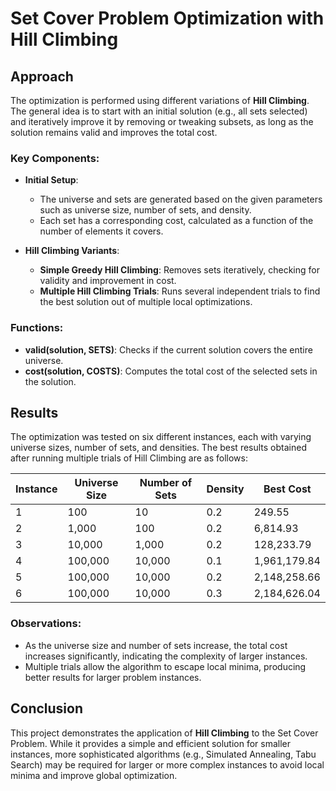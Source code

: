 # Set Cover Problem Optimization with Hill Climbing

## Approach
The optimization is performed using different variations of **Hill Climbing**. The general idea is to start with an initial solution (e.g., all sets selected) and iteratively improve it by removing or tweaking subsets, as long as the solution remains valid and improves the total cost.

### Key Components:
- **Initial Setup**: 
  - The universe and sets are generated based on the given parameters such as universe size, number of sets, and density.
  - Each set has a corresponding cost, calculated as a function of the number of elements it covers.
  
- **Hill Climbing Variants**:
  - **Simple Greedy Hill Climbing**: Removes sets iteratively, checking for validity and improvement in cost.
  - **Multiple Hill Climbing Trials**: Runs several independent trials to find the best solution out of multiple local optimizations.

### Functions:
- **valid(solution, SETS)**: Checks if the current solution covers the entire universe.
- **cost(solution, COSTS)**: Computes the total cost of the selected sets in the solution.

## Results
The optimization was tested on six different instances, each with varying universe sizes, number of sets, and densities. The best results obtained after running multiple trials of Hill Climbing are as follows:

| Instance | Universe Size | Number of Sets | Density | Best Cost          |
|----------|----------------|----------------|---------|--------------------|
| 1        | 100             | 10             | 0.2     | 249.55             |
| 2        | 1,000           | 100            | 0.2     | 6,814.93           |
| 3        | 10,000          | 1,000          | 0.2     | 128,233.79         |
| 4        | 100,000         | 10,000         | 0.1     | 1,961,179.84       |
| 5        | 100,000         | 10,000         | 0.2     | 2,148,258.66       |
| 6        | 100,000         | 10,000         | 0.3     | 2,184,626.04       |

### Observations:
- As the universe size and number of sets increase, the total cost increases significantly, indicating the complexity of larger instances.
- Multiple trials allow the algorithm to escape local minima, producing better results for larger problem instances.

## Conclusion
This project demonstrates the application of **Hill Climbing** to the Set Cover Problem. While it provides a simple and efficient solution for smaller instances, more sophisticated algorithms (e.g., Simulated Annealing, Tabu Search) may be required for larger or more complex instances to avoid local minima and improve global optimization.

